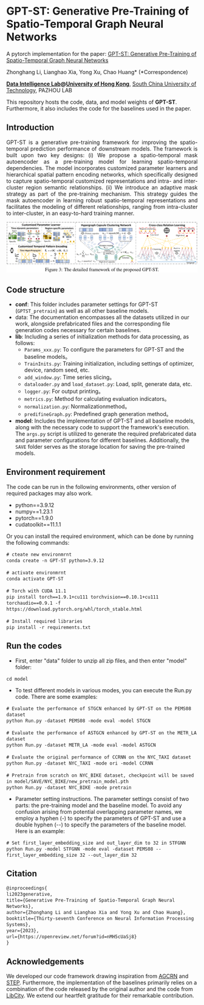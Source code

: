 # GPT-ST: Generative Pre-Training of Spatio-Temporal Graph Neural Networks

A pytorch implementation for the paper: [GPT-ST: Generative Pre-Training of Spatio-Temporal Graph Neural Networks](https://arxiv.org/abs/2311.04245v1)<br />  

Zhonghang Li, Lianghao Xia, Yong Xu, Chao Huang* (*Correspondence)<br />  

**[Data Intelligence Lab](https://sites.google.com/view/chaoh/home)@[University of Hong Kong](https://www.hku.hk/)**, [South China University of Technology](https://www.scut.edu.cn/en/), PAZHOU LAB  

This repository hosts the code, data, and model weights of **GPT-ST**. Furthermore, it also includes the code for the baselines used in the paper.

## Introduction

<p style="text-align: justify">
GPT-ST is a generative pre-training framework for improving the spatio-temporal prediction performance of downstream models. The framework is built upon two key designs: (i) We propose a spatio-temporal mask autoencoder as a pre-training model for learning spatio-temporal dependencies. The model incorporates customized parameter learners and hierarchical spatial pattern encoding networks, which specifically designed to capture spatio-temporal customized representations and intra- and inter-cluster region semantic relationships. (ii) We introduce an adaptive mask strategy as part of the pre-training mechanism. This strategy guides the mask autoencoder in learning robust spatio-temporal representations and facilitates the modeling of different relationships, ranging from intra-cluster to inter-cluster, in an easy-to-hard training manner.  
</p>

![The detailed framework of the proposed GPT-ST.](https://github.com/LZH-YS1998/GPT-ST_img/blob/main/fig3.png)


## Code structure
* **conf**: This folder includes parameter settings for GPT-ST (`GPTST_pretrain`) as well as all other baseline models.
* data: The documentation encompasses all the datasets utilized in our work, alongside prefabricated files and the corresponding file generation codes necessary for certain baselines.
* **lib**: Including a series of initialization methods for data processing, as follows:
	* `Params_xxx.py`: To configure the parameters for GPT-ST and the baseline models。
	* `TrainInits.py`: Training initialization, including settings of optimizer, device, random seed, etc.
	* `add_window.py`: Time series slicing。
	* `dataloader.py` and `load_dataset.py`: Load, split, generate data, etc.
	* `logger.py`: For output printing。
	* `metrics.py`: Method for calculating evaluation indicators。
	* `normalization.py`: Normalizationmethod。
	* `predifineGraph.py`: Predefined graph generation method。
* **model**: Includes the implementation of GPT-ST and all baseline models, along with the necessary code to support the framework's execution. The `args.py` script is utilized to generate the required prefabricated data and parameter configurations for different baselines. Additionally, the `SAVE` folder serves as the storage location for saving the pre-trained models.


## Environment requirement
The code can be run in the following environments, other version of required packages may also work.
* python==3.9.12
* numpy==1.23.1
* pytorch==1.9.0
* cudatoolkit==11.1.1  

Or you can install the required environment, which can be done by running the following commands:
```
# cteate new environmrnt
conda create -n GPT-ST python=3.9.12

# activate environmrnt
conda activate GPT-ST

# Torch with CUDA 11.1
pip install torch==1.9.1+cu111 torchvision==0.10.1+cu111 torchaudio==0.9.1 -f https://download.pytorch.org/whl/torch_stable.html

# Install required libraries
pip install -r requirements.txt
```


## Run the codes 
* First, enter "data" folder to unzip all zip files, and then enter "model" folder:
```
cd model
```
* To test different models in various modes, you can execute the Run.py code. There are some examples:
```
# Evaluate the performance of STGCN enhanced by GPT-ST on the PEMS08 dataset
python Run.py -dataset PEMS08 -mode eval -model STGCN

# Evaluate the performance of ASTGCN enhanced by GPT-ST on the METR_LA dataset
python Run.py -dataset METR_LA -mode eval -model ASTGCN

# Evaluate the original performance of CCRNN on the NYC_TAXI dataset
python Run.py -dataset NYC_TAXI -mode ori -model CCRNN

# Pretrain from scratch on NYC_BIKE dataset, checkpoint will be saved in model/SAVE/NYC_BIKE/new_pretrain_model.pth
python Run.py -dataset NYC_BIKE -mode pretrain
```

* Parameter setting instructions. The parameter settings consist of two parts: the pre-training model and the baseline model. To avoid any confusion arising from potential overlapping parameter names, we employ a hyphen (-) to specify the parameters of GPT-ST and use a double hyphen (--) to specify the parameters of the baseline model. Here is an example:
```
# Set first_layer_embedding_size and out_layer_dim to 32 in STFGNN
python Run.py -model STFGNN -mode eval -dataset PEMS08 --first_layer_embedding_size 32 --out_layer_dim 32
```



## Citation
```
@inproceedings{
li2023generative,
title={Generative Pre-Training of Spatio-Temporal Graph Neural Networks},
author={Zhonghang Li and Lianghao Xia and Yong Xu and Chao Huang},
booktitle={Thirty-seventh Conference on Neural Information Processing Systems},
year={2023},
url={https://openreview.net/forum?id=nMH5cUaSj8}
}
```

## Acknowledgements
We developed our code framework drawing inspiration from [AGCRN](https://github.com/LeiBAI/AGCRN) and [STEP](https://github.com/zezhishao/STEP). Furthermore, the implementation of the baselines primarily relies on a combination of the code released by the original author and the code from [LibCity](https://github.com/LibCity/Bigscity-LibCity). We extend our heartfelt gratitude for their remarkable contribution.
